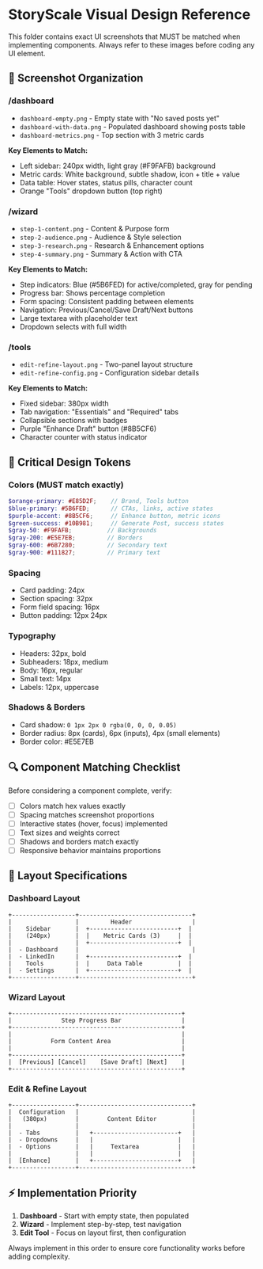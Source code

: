 # StoryScale Visual Design Reference

This folder contains exact UI screenshots that MUST be matched when implementing components. Always refer to these images before coding any UI element.

## 📸 Screenshot Organization

### /dashboard
- `dashboard-empty.png` - Empty state with "No saved posts yet"
- `dashboard-with-data.png` - Populated dashboard showing posts table
- `dashboard-metrics.png` - Top section with 3 metric cards

**Key Elements to Match:**
- Left sidebar: 240px width, light gray (#F9FAFB) background
- Metric cards: White background, subtle shadow, icon + title + value
- Data table: Hover states, status pills, character count
- Orange "Tools" dropdown button (top right)

### /wizard
- `step-1-content.png` - Content & Purpose form
- `step-2-audience.png` - Audience & Style selection
- `step-3-research.png` - Research & Enhancement options
- `step-4-summary.png` - Summary & Action with CTA

**Key Elements to Match:**
- Step indicators: Blue (#5B6FED) for active/completed, gray for pending
- Progress bar: Shows percentage completion
- Form spacing: Consistent padding between elements
- Navigation: Previous/Cancel/Save Draft/Next buttons
- Large textarea with placeholder text
- Dropdown selects with full width

### /tools
- `edit-refine-layout.png` - Two-panel layout structure
- `edit-refine-config.png` - Configuration sidebar details

**Key Elements to Match:**
- Fixed sidebar: 380px width
- Tab navigation: "Essentials" and "Required" tabs
- Collapsible sections with badges
- Purple "Enhance Draft" button (#8B5CF6)
- Character counter with status indicator

## 🎨 Critical Design Tokens

### Colors (MUST match exactly)
```scss
$orange-primary: #E85D2F;    // Brand, Tools button
$blue-primary: #5B6FED;      // CTAs, links, active states
$purple-accent: #8B5CF6;     // Enhance button, metric icons
$green-success: #10B981;     // Generate Post, success states
$gray-50: #F9FAFB;          // Backgrounds
$gray-200: #E5E7EB;         // Borders
$gray-600: #6B7280;         // Secondary text
$gray-900: #111827;         // Primary text
```

### Spacing
- Card padding: 24px
- Section spacing: 32px
- Form field spacing: 16px
- Button padding: 12px 24px

### Typography
- Headers: 32px, bold
- Subheaders: 18px, medium
- Body: 16px, regular
- Small text: 14px
- Labels: 12px, uppercase

### Shadows & Borders
- Card shadow: `0 1px 2px 0 rgba(0, 0, 0, 0.05)`
- Border radius: 8px (cards), 6px (inputs), 4px (small elements)
- Border color: #E5E7EB

## 🔍 Component Matching Checklist

Before considering a component complete, verify:

- [ ] Colors match hex values exactly
- [ ] Spacing matches screenshot proportions
- [ ] Interactive states (hover, focus) implemented
- [ ] Text sizes and weights correct
- [ ] Shadows and borders match exactly
- [ ] Responsive behavior maintains proportions

## 📏 Layout Specifications

### Dashboard Layout
```
+------------------+--------------------------------+
|                  |         Header                 |
|    Sidebar       |  +-------------------------+  |
|    (240px)       |  |    Metric Cards (3)     |  |
|                  |  +-------------------------+  |
|  - Dashboard     |                                |
|  - LinkedIn      |  +-------------------------+  |
|    Tools         |  |     Data Table          |  |
|  - Settings      |  +-------------------------+  |
+------------------+--------------------------------+
```

### Wizard Layout
```
+------------------------------------------------+
|              Step Progress Bar                 |
+------------------------------------------------+
|                                                |
|           Form Content Area                    |
|                                                |
+------------------------------------------------+
|  [Previous] [Cancel]    [Save Draft] [Next]    |
+------------------------------------------------+
```

### Edit & Refine Layout
```
+------------------+--------------------------------+
|  Configuration   |                                |
|   (380px)        |        Content Editor          |
|                  |                                |
|  - Tabs          |   +------------------------+   |
|  - Dropdowns     |   |                        |   |
|  - Options       |   |     Textarea           |   |
|                  |   |                        |   |
|  [Enhance]       |   +------------------------+   |
+------------------+--------------------------------+
```

## ⚡ Implementation Priority

1. **Dashboard** - Start with empty state, then populated
2. **Wizard** - Implement step-by-step, test navigation
3. **Edit Tool** - Focus on layout first, then configuration

Always implement in this order to ensure core functionality works before adding complexity.
